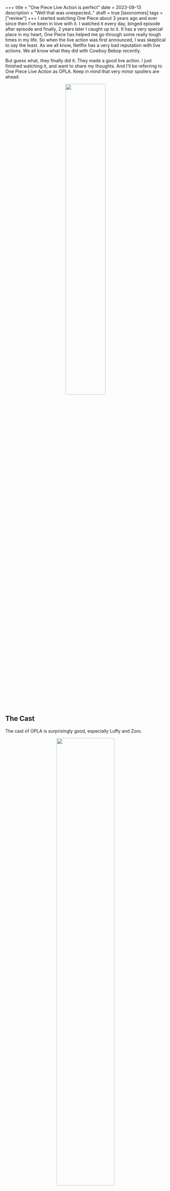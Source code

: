 +++
title = "One Piece Live Action is perfect"
date = 2023-09-13
description = "Well that was unexpected.."
draft = true
[taxonomies]
tags = ["review"]
+++
I started watching One Piece about 3 years ago and ever since then I've been in love with it. I watched it every day, binged episode after episode and finally, 2 years later I caught up to it. It has a very special place in my heart, One Piece has helped me go through some really tough times in my life. So when the live action was first announced, I was skeptical to say the least. As we all know, Netflix has a very bad reputation with live actions. We all know what they did with Cowboy Bebop recently.

But guess what, they finally did it. They made a good live action. I just finished watching it, and want to share my thoughts. And I'll be referring to One Piece Live Action as OPLA. Keep in mind that very minor spoilers are ahead. 

<center><img src="https://sportshub.cbsistatic.com/i/2022/07/23/cc70dbfc-5667-45c4-942d-abb3ecd12eb7/one-piece-vivi-goodbye-alabasta-arc-anime.jpg" width="50%" height="50%" />
</center>

## The Cast
The cast of OPLA is surprisingly good, especially Luffy and Zoro.

<center><img src="https://static.animecorner.me/2021/11/eh-1024x535.jpg" width="60%" height="60%"></center>

I personally didn't think I was gonna like Sanji's casting but it was not bad either. 

<center><img src="https://static0.gamerantimages.com/wordpress/wp-content/uploads/2023/07/taz-skylar-sanji-one-piece-live-action.jpeg" width="50%" height="50%"></center>

The straw hats aside, Mihawk's casting was way too good. Probably one of the best castings in the show. Just.. so majestic. Just like the original manga.

<center><img src="https://readysteadycut.com/wp-content/uploads/2023/09/F1mvJhMXwAE2L8o-min-1024x683.jpg" width="50%" height="50%"></center>

## The plot
The show is not a one-to-one adaptation of the manga, but it is still faithful to the original work. 

> A live-action adaptation of a manga doesn’t simply re-enact the source material on a one-to-one basis: It involves really thinking about what fans love about the characters, the dynamics among them — and being faithful to those elements. - Eiichiro Oda, author of One Piece

There are many differences between OPLA and the manga, but I think it works for live action. And it keeps the show interesting to those who already either watched the anime or read the manga. I enjoyed most of it but was really bummed out that they didn't include this scene in the show:

<center><img src="https://pbs.twimg.com/media/FOP7K2EXEAUTq1u.jpg:large" width="50%" height="50%"></center>

But there's one scene that almost made me cry. Almost. As I mentioned earlier, One Piece has helped go through some tough times, and recently I've not been feeling that well mentally. A lot of things were troubling me, I was losing sight of what I wanted to do with my life, but this scene just made me realize why I love One Piece so much. It gave me the hope and courage that I very much needed at that moment. So, thanks OPLA. Here's a snapshot of the scene:

<center><img src="https://cdn.oneesports.gg/cdn-data/2023/06/Netflix_OnePieceLiveAction_Teaser_barrelscene_cast.jpg" width="70%" height="70%"></center>


## Conclusion
I'm not gonna spoil anything else for you. Watch it for yourself, and enjoy. If this is gonna be your first time experiencing One Piece, then I highly recommend you to watch the anime or read the manga afterwards. 

Overall the live action was fantastic. Solid 9/10 in my book. I look forward to season 2, so many amazing characters are waiting. 

See you next time and yes, Luffy will become the king of the pirates. Signing off. 
